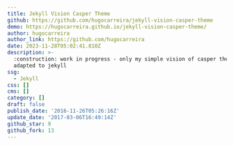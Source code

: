 ```yaml
---
title: Jekyll Vision Casper Theme
github: https://github.com/hugocarreira/jekyll-vision-casper-theme
demo: https://hugocarreira.github.io/jekyll-vision-casper-theme/
author: hugocarreira
author_link: https://github.com/hugocarreira
date: 2023-11-28T05:02:41.810Z
description: >-
  :construction: work in progress - only my simple vision of casper theme
  adapted to jekyll
ssg:
  - Jekyll
css: []
cms: []
category: []
draft: false
publish_date: '2016-11-26T05:26:16Z'
update_date: '2017-03-06T16:49:14Z'
github_star: 9
github_fork: 13
---
```

